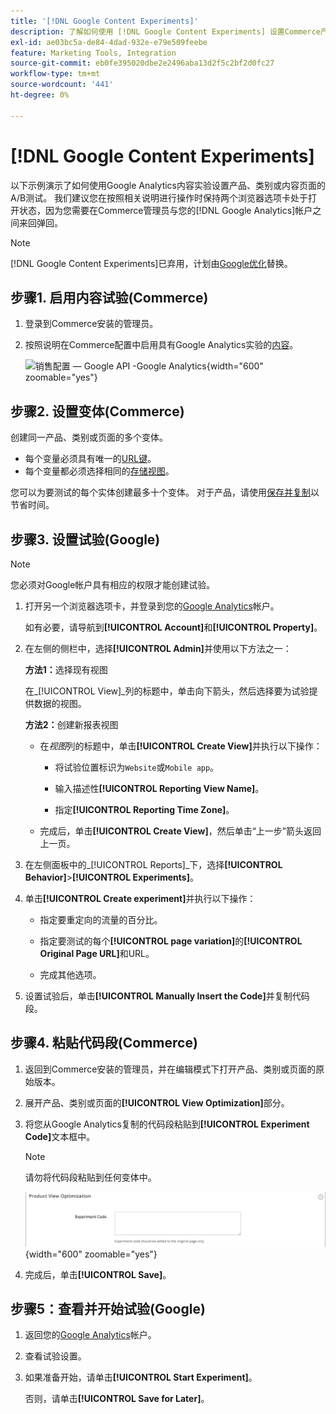 ```yaml
---
title: '[!DNL Google Content Experiments]'
description: 了解如何使用 [!DNL Google Content Experiments] 设置Commerce产品、类别或内容页面的A/B测试。
exl-id: ae03bc5a-de84-4dad-932e-e79e509feebe
feature: Marketing Tools, Integration
source-git-commit: eb0fe395020dbe2e2496aba13d2f5c2bf2d0fc27
workflow-type: tm+mt
source-wordcount: '441'
ht-degree: 0%

---
```


# [!DNL Google Content Experiments]

以下示例演示了如何使用Google Analytics内容实验设置产品、类别或内容页面的A/B测试。 我们建议您在按照相关说明进行操作时保持两个浏览器选项卡处于打开状态，因为您需要在Commerce管理员与您的[!DNL Google Analytics]帐户之间来回弹回。

>[!NOTE]
>
>[!DNL Google Content Experiments]已弃用，计划由[Google优化](https://support.google.com/optimize/answer/7084762?hl=en)替换。

## 步骤1. 启用内容试验(Commerce)

1. 登录到Commerce安装的管理员。

1. 按照说明在Commerce配置中启用具有Google Analytics实验的[内容](google-analytics.md)。

   ![销售配置 — Google API -Google Analytics](../configuration-reference/sales/assets/google-api-analytics-ee.png){width="600" zoomable="yes"}

## 步骤2. 设置变体(Commerce)

创建同一产品、类别或页面的多个变体。

- 每个变量必须具有唯一的[URL键](../catalog/catalog-urls.md)。
- 每个变量都必须选择相同的[存储视图](../getting-started/websites-stores-views.md#scope-settings)。

您可以为要测试的每个实体创建最多十个变体。 对于产品，请使用[保存并复制](../catalog/product-workspace.md)以节省时间。

## 步骤3. 设置试验(Google)

>[!NOTE]
>
>您必须对Google帐户具有相应的权限才能创建试验。

1. 打开另一个浏览器选项卡，并登录到您的[Google Analytics][2]帐户。

   如有必要，请导航到&#x200B;**[!UICONTROL Account]**&#x200B;和&#x200B;**[!UICONTROL Property]**。

1. 在左侧的侧栏中，选择&#x200B;**[!UICONTROL Admin]**&#x200B;并使用以下方法之一：

   **方法1：**&#x200B;选择现有视图

   在&#x200B;_[!UICONTROL View]_列的标题中，单击向下箭头，然后选择要为试验提供数据的视图。

   **方法2：**&#x200B;创建新报表视图

   - 在&#x200B;_视图_&#x200B;列的标题中，单击&#x200B;**[!UICONTROL Create View]**&#x200B;并执行以下操作：

      - 将试验位置标识为`Website`或`Mobile app`。

      - 输入描述性&#x200B;**[!UICONTROL Reporting View Name]**。

      - 指定&#x200B;**[!UICONTROL Reporting Time Zone]**。

   - 完成后，单击&#x200B;**[!UICONTROL Create View]**，然后单击“上一步”箭头返回上一页。

1. 在左侧面板中的&#x200B;_[!UICONTROL Reports]_下，选择&#x200B;**[!UICONTROL Behavior]**>**[!UICONTROL Experiments]**。

1. 单击&#x200B;**[!UICONTROL Create experiment]**&#x200B;并执行以下操作：

   - 指定要重定向的流量的百分比。

   - 指定要测试的每个&#x200B;**[!UICONTROL page variation]**&#x200B;的&#x200B;**[!UICONTROL Original Page URL]**&#x200B;和URL。

   - 完成其他选项。

1. 设置试验后，单击&#x200B;**[!UICONTROL Manually Insert the Code]**&#x200B;并复制代码段。

## 步骤4. 粘贴代码段(Commerce)

1. 返回到Commerce安装的管理员，并在编辑模式下打开产品、类别或页面的原始版本。

1. 展开产品、类别或页面的&#x200B;**[!UICONTROL View Optimization]**&#x200B;部分。

1. 将您从Google Analytics复制的代码段粘贴到&#x200B;**[!UICONTROL Experiment Code]**&#x200B;文本框中。

   >[!NOTE]
   >
   >请勿将代码段粘贴到任何变体中。

   ![产品视图优化](../catalog/assets/product-view-optimization.png){width="600" zoomable="yes"}

1. 完成后，单击&#x200B;**[!UICONTROL Save]**。

## 步骤5：查看并开始试验(Google)

1. 返回您的[Google Analytics][2]帐户。

1. 查看试验设置。

1. 如果准备开始，请单击&#x200B;**[!UICONTROL Start Experiment]**。

   否则，请单击&#x200B;**[!UICONTROL Save for Later]**。


[2]: https://analytics.google.com/
